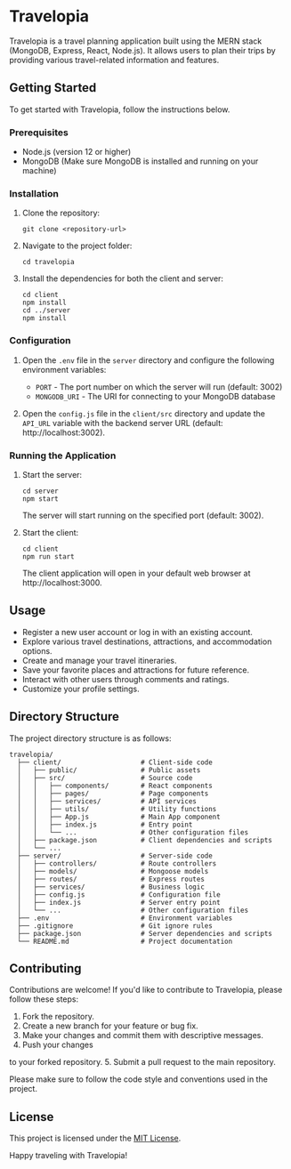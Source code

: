 # Travelopia

Travelopia is a travel planning application built using the MERN stack (MongoDB, Express, React, Node.js). It allows users to plan their trips by providing various travel-related information and features.

## Getting Started

To get started with Travelopia, follow the instructions below.

### Prerequisites

- Node.js (version 12 or higher)
- MongoDB (Make sure MongoDB is installed and running on your machine)

### Installation

1. Clone the repository:

   ```
   git clone <repository-url>
   ```

2. Navigate to the project folder:

   ```
   cd travelopia
   ```

3. Install the dependencies for both the client and server:

   ```
   cd client
   npm install
   cd ../server
   npm install
   ```

### Configuration

1. Open the `.env` file in the `server` directory and configure the following environment variables:

   - `PORT` - The port number on which the server will run (default: 3002)
   - `MONGODB_URI` - The URI for connecting to your MongoDB database

2. Open the `config.js` file in the `client/src` directory and update the `API_URL` variable with the backend server URL (default: http://localhost:3002).

### Running the Application

1. Start the server:

   ```
   cd server
   npm start
   ```

   The server will start running on the specified port (default: 3002).

2. Start the client:

   ```
   cd client
   npm run start
   ```

   The client application will open in your default web browser at http://localhost:3000.

## Usage

- Register a new user account or log in with an existing account.
- Explore various travel destinations, attractions, and accommodation options.
- Create and manage your travel itineraries.
- Save your favorite places and attractions for future reference.
- Interact with other users through comments and ratings.
- Customize your profile settings.

## Directory Structure

The project directory structure is as follows:

```
travelopia/
  ├── client/                    # Client-side code
  │   ├── public/                # Public assets
  │   ├── src/                   # Source code
  │   │   ├── components/        # React components
  │   │   ├── pages/             # Page components
  │   │   ├── services/          # API services
  │   │   ├── utils/             # Utility functions
  │   │   ├── App.js             # Main App component
  │   │   ├── index.js           # Entry point
  │   │   └── ...                # Other configuration files
  │   ├── package.json           # Client dependencies and scripts
  │   └── ...
  ├── server/                    # Server-side code
  │   ├── controllers/           # Route controllers
  │   ├── models/                # Mongoose models
  │   ├── routes/                # Express routes
  │   ├── services/              # Business logic
  │   ├── config.js              # Configuration file
  │   ├── index.js               # Server entry point
  │   └── ...                    # Other configuration files
  ├── .env                       # Environment variables
  ├── .gitignore                 # Git ignore rules
  ├── package.json               # Server dependencies and scripts
  └── README.md                  # Project documentation
```

## Contributing

Contributions are welcome! If you'd like to contribute to Travelopia, please follow these steps:

1. Fork the repository.
2. Create a new branch for your feature or bug fix.
3. Make your changes and commit them with descriptive messages.
4. Push your changes

 to your forked repository.
5. Submit a pull request to the main repository.

Please make sure to follow the code style and conventions used in the project.

## License

This project is licensed under the [MIT License](LICENSE).

Happy traveling with Travelopia!